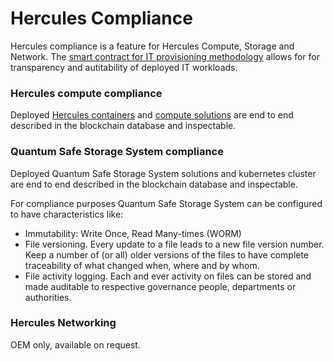 # Hercules Compliance


Hercules compliance is a feature for Hercules Compute, Storage and Network.  The [smart contract for IT provisioning methodology](hercules_smart_contract) allows for for transparency and autitability of deployed IT workloads.

### Hercules compute compliance

Deployed [Hercules containers](hercules_containers) and [compute solutions](hercules_compute) are end to end described in the blockchain database and inspectable.

### Quantum Safe Storage System compliance

Deployed Quantum Safe Storage System solutions and kubernetes cluster are end to end described in the blockchain database and inspectable.


For compliance purposes Quantum Safe Storage System can be configured to have characteristics like:

- Immutability:  Write Once, Read Many-times (WORM)
- File versioning. Every update to a file leads to a new file version number.  Keep a number of (or all) older versions of the files to have complete traceability of what changed when, where and by whom.
- File activity logging.  Each and ever activity on files can be stored and made auditable to respective governance people, departments or authorities.


### Hercules Networking


OEM only, available on request.

